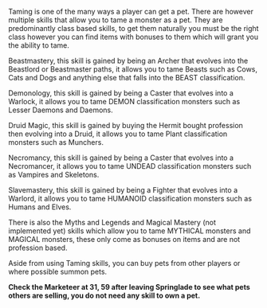 Taming is one of the many ways a player can get a pet. There are however multiple skills that allow you to tame a monster as a pet. They are predominantly class based skills, to get them naturally you must be the right class however you can find items with bonuses to them which will grant you the ability to tame.

Beastmastery, this skill is gained by being an Archer that evolves into the Beastlord or Beastmaster paths, it allows you to tame Beasts such as Cows, Cats and Dogs and anything else that falls into the BEAST classification.

Demonology, this skill is gained by being a Caster that evolves into a Warlock, it allows you to tame DEMON classification monsters such as Lesser Daemons and Daemons.

Druid Magic, this skill is gained by buying the Hermit bought profession then evolving into a Druid, it allows you to tame Plant classification monsters such as Munchers.

Necromancy, this skill is gained by being a Caster that evolves into a Necromancer, it allows you to tame UNDEAD classification monsters such as Vampires and Skeletons.

Slavemastery, this skill is gained by being a Fighter that evolves into a Warlord, it allows you to tame HUMANOID classification monsters such as Humans and Elves.

There is also the Myths and Legends and Magical Mastery (not implemented yet) skills which allow you to tame MYTHICAL monsters and MAGICAL monsters, these only come as bonuses on items and are not profession based.

Aside from using Taming skills, you can buy pets from other players or where possible summon pets.

**Check the Marketeer at 31, 59 after leaving Springlade to see what pets others are selling, you do not need any skill to own a pet.**